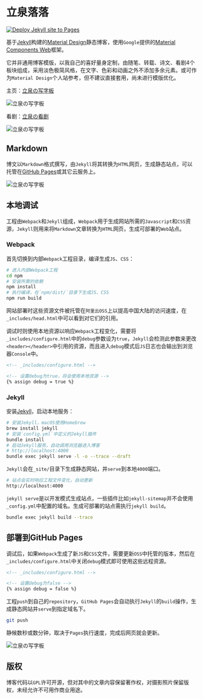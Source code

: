 # 立泉落落

[![Deploy Jekyll site to Pages](https://github.com/apqx/apqx.github.io/actions/workflows/jekyll.yml/badge.svg)](https://github.com/apqx/apqx.github.io/actions/workflows/jekyll.yml)

基于[Jekyll](https://jekyllrb.com)构建的[Material Design](https://material.io)静态博客，使用`Google`提供的[Material Components Web](https://github.com/material-components/material-components-web)框架。

它并非通用博客模版，以我自己的喜好量身定制，由随笔、转载、诗文、看剧4个板块组成，采用淡色极简风格，在文字、色彩和动画之外不添加多余元素。或可作为`Material Design`个人站参考，但不建议直接套用，尚未进行模版优化。

主页：[立泉の写字板](https://mudan.me)

![立泉の写字板](https://apqx-host.oss-cn-hangzhou.aliyuncs.com/blog/screenshots/index.webp)

看剧：[立泉の看剧](https://mudan.me/opera)

![立泉の写字板](https://apqx-host.oss-cn-hangzhou.aliyuncs.com/blog/screenshots/index_opera.webp)

## Markdown

博文以`Markdown`格式撰写，由`Jekyll`将其转换为`HTML`网页，生成静态站点，可以托管在[GitHub Pages](https://pages.github.com)或其它云服务上。

![立泉の写字板](https://apqx-host.oss-cn-hangzhou.aliyuncs.com/blog/screenshots/post.webp)

## 本地调试

工程由`Webpack`和`Jekyll`组成，`Webpack`用于生成网站所需的`Javascript`和`CSS`资源，`Jekyll`则用来将`Markdown`文章转换为`HTML`网页，生成可部署的`Web`站点。

### Webpack

首先切换到内部`Webpack`工程目录，编译生成`JS`、`CSS`：

```sh
# 进入内部Webpack工程
cd npm
# 安装所需的依赖
npm install
# 执行编译，在`npm/dist/`目录下生成JS、CSS
npm run build
```

网站部署时这些资源文件被托管在`阿里云OSS`上以提高中国大陆的访问速度，在`_includes/head.html`中可以看到对它们的引用。

调试时则使用本地资源以响应`Webpack`工程变化，需要将`_includes/configure.html`中的`debug`参数设为`true`，`Jekyll`会检测此参数来更改`<header></header>`中引用的资源，而且进入`debug`模式后`JS`日志也会输出到浏览器`Console`中。

```html
<!-- _includes/configure.html -->

<!-- 设置debug为true，将会使用本地资源 -->
{% assign debug = true %}
```

### Jekyll

安装[Jekyll](https://jekyllrb.com/docs/installation/macos/)，启动本地服务：

```sh
# 安装Jekyll，macOS使用Homebrew
brew install jekyll
# 安装`config.yml`中定义的Jekyll插件
bundle install
# 启动Jekyll服务，自动调用浏览器进入博客
# http://localhost:4000
bundle exec jekyll serve -l -o --trace --draft
```

`Jekyll`会在`_site/`目录下生成静态网站，并`serve`到本地`4000`端口。

```sh
# 站点会实时响应工程文件变化，自动更新
http://localhost:4000
```

`jekyll serve`是以开发模式生成站点，一些插件比如`jekyll-sitemap`并不会使用`_config.yml`中配置的域名。生成可部署的站点需执行`jekyll build`。

```sh
bundle exec jekyll build --trace
```

## 部署到GitHub Pages

调试后，如果`Webpack`生成了新`JS`和`CSS`文件，需要更新`OSS`中托管的版本，然后在`_includes/configure.html`中关闭`debug`模式即可使用这些远程资源。

```html
<!-- _includes/configure.html -->

<!-- 设置debug为false -->
{% assign debug = false %}
```

工程`push`到自己的`repository`，`GitHub Pages`会自动执行`Jekyll`的`build`操作，生成静态网站并`serve`到指定域名下。

```sh
git push
```

静候数秒或数分钟，取决于`Pages`执行速度，完成后网页就会更新。

![立泉の写字板](https://apqx-host.oss-cn-hangzhou.aliyuncs.com/blog/screenshots/index_phone.webp)

## 版权

博客代码以`GPL`许可开源，但对其中的文章内容保留著作权，对摄影照片保留版权，未经允许不可用作商业用途。